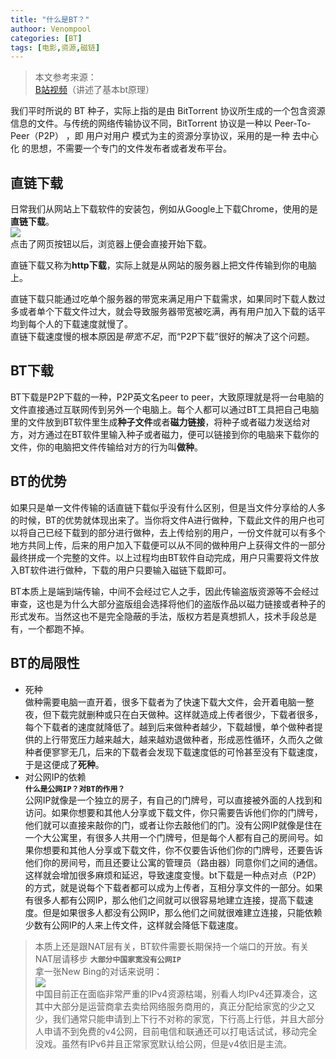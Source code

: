 ```yaml
---
title: "什么是BT？"
authoor: Venompool
categories: [BT]
tags: [电影,资源,磁链]
---
```

>本文参考来源：  
>[B站视频](http://b23.tv/Zjs6Wm7)（讲述了基本bt原理）

我们平时所说的 BT 种子，实际上指的是由 BitTorrent 协议所生成的一个包含资源信息的文件。与传统的网络传输协议不同，BitTorrent 协议是一种以 Peer-To-Peer（P2P） ，即 用户对用户 模式为主的资源分享协议，采用的是一种 去中心化 的思想，不需要一个专门的文件发布者或者发布平台。  

## 直链下载

日常我们从网站上下载软件的安装包，例如从Google上下载Chrome，使用的是**直链下载**。  
![](https://image.venompool.fun/blog.v.fun/230405-wibt/Chrome_download_page.png)  
点击了网页按钮以后，浏览器上便会直接开始下载。  
    
直链下载又称为**http下载**，实际上就是从网站的服务器上把文件传输到你的电脑上。  

直链下载只能通过吃单个服务器的带宽来满足用户下载需求，如果同时下载人数过多或者单个下载文件过大，就会导致服务器带宽被吃满，再有用户加入下载的话平均到每个人的下载速度就慢了。  
直链下载速度慢的根本原因是*带宽不足*，而“P2P下载”很好的解决了这个问题。  

## BT下载

BT下载是P2P下载的一种，P2P英文名peer to peer，大致原理就是将一台电脑的文件直接通过互联网传到另外一个电脑上。每个人都可以通过BT工具把自己电脑里的文件放到BT软件里生成**种子文件**或者**磁力链接**，将种子或者磁力发送给对方，对方通过在BT软件里输入种子或者磁力，便可以链接到你的电脑来下载你的文件，你的电脑把文件传输给对方的行为叫**做种**。

## BT的优势

如果只是单一文件传输的话直链下载似乎没有什么区别，但是当文件分享给的人多的时候，BT的优势就体现出来了。当你将文件A进行做种，下载此文件的用户也可以将自己已经下载到的部分进行做种，去上传给别的用户，一份文件就可以有多个地方共同上传，后来的用户加入下载便可以从不同的做种用户上获得文件的一部分最终拼成一个完整的文件。以上过程均由BT软件自动完成，用户只需要将文件放入BT软件进行做种，下载的用户只要输入磁链下载即可。  

BT本质上是端到端传输，中间不会经过它人之手，因此传输盗版资源等不会经过审查，这也是为什么大部分盗版组会选择将他们的盗版作品以磁力链接或者种子的形式发布。当然这也不是完全隐蔽的手法，版权方若是真想抓人，技术手段总是有，一个都跑不掉。

## BT的局限性

* 死种  
做种需要电脑一直开着，很多下载者为了快速下载大文件，会开着电脑一整夜，但下载完就删种或只在白天做种。这样就造成上传者很少，下载者很多，每个下载者的速度就降低了。越到后来做种者越少，下载越慢，单个做种者提供的上行带宽压力越来越大，越来越劝退做种者，形成恶性循环，久而久之做种者便寥寥无几，后来的下载者会发现下载速度低的可怜甚至没有下载速度，于是这便成了**死种**。
* 对公网IP的依赖  
**`什么是公网IP？对BT的作用？`**  
公网IP就像是一个独立的房子，有自己的门牌号，可以直接被外面的人找到和访问。如果你想要和其他人分享或下载文件，你只需要告诉他们你的门牌号，他们就可以直接来敲你的门，或者让你去敲他们的门。没有公网IP就像是住在一个大公寓里，有很多人共用一个门牌号，但是每个人都有自己的房间号。如果你想要和其他人分享或下载文件，你不仅要告诉他们你的门牌号，还要告诉他们你的房间号，而且还要让公寓的管理员（路由器）同意你们之间的通信。这样就会增加很多麻烦和延迟，导致速度变慢。bt下载是一种点对点（P2P）的方式，就是说每个下载者都可以成为上传者，互相分享文件的一部分。如果有很多人都有公网IP，那么他们之间就可以很容易地建立连接，提高下载速度。但是如果很多人都没有公网IP，那么他们之间就很难建立连接，只能依赖少数有公网IP的人来上传文件，这样就会降低下载速度。  
> 本质上还是跟NAT层有关，BT软件需要长期保持一个端口的开放。有关NAT层请移步
**`大部分中国家宽没有公网IP`**  
拿一张New Bing的对话来说明：  
![](https://image.venompool.fun/blog.v.fun/230405-wibt/bing_the_number_of_ipv4.png)  
中国目前正在面临非常严重的IPv4资源枯竭，别看人均IPv4还算凑合，这其中大部分是运营商拿去卖给网络服务商用的，真正分配给家宽的少之又少，我们通常只能申请到上下行不对称的家宽，下行高上行低，并且大部分人申请不到免费的v4公网，目前电信和联通还可以打电话试试，移动完全没戏。虽然有IPv6并且正常家宽默认给公网，但是v4依旧是主流。  
